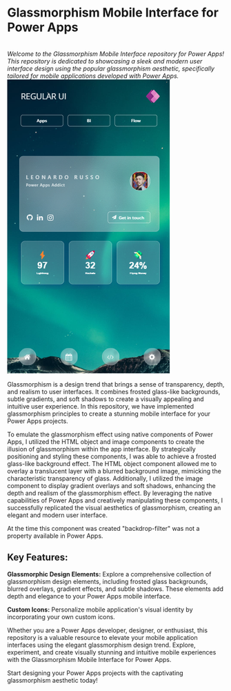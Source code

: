 

<h1>Glassmorphism Mobile Interface for Power Apps</h1>
<br>
<i>Welcome to the Glassmorphism Mobile Interface repository for Power Apps! This repository is dedicated to showcasing a sleek and modern user interface design using the popular glassmorphism aesthetic, specifically tailored for mobile applications developed with Power Apps.</i>

<img src='https://github.com/leorrusso/PowerAppsGlassmorphism/blob/main/images/UI.png'>

Glassmorphism is a design trend that brings a sense of transparency, depth, and realism to user interfaces. It combines frosted glass-like backgrounds, subtle gradients, and soft shadows to create a visually appealing and intuitive user experience. In this repository, we have implemented glassmorphism principles to create a stunning mobile interface for your Power Apps projects.

To emulate the glassmorphism effect using native components of Power Apps, I utilized the HTML object and image components to create the illusion of glassmorphism within the app interface. By strategically positioning and styling these components, I was able to achieve a frosted glass-like background effect. The HTML object component allowed me to overlay a translucent layer with a blurred background image, mimicking the characteristic transparency of glass. Additionally, I utilized the image component to display gradient overlays and soft shadows, enhancing the depth and realism of the glassmorphism effect. By leveraging the native capabilities of Power Apps and creatively manipulating these components, I successfully replicated the visual aesthetics of glassmorphism, creating an elegant and modern user interface.

At the time this component was created "backdrop-filter" was not a property available in Power Apps.

<h2>Key Features:</h2>

<b>Glassmorphic Design Elements:</b> Explore a comprehensive collection of glassmorphism design elements, including frosted glass backgrounds, blurred overlays, gradient effects, and subtle shadows. These elements add depth and elegance to your Power Apps mobile interface.

<b>Custom Icons:</b> Personalize mobile application's visual identity by incorporating your own custom icons.

Whether you are a Power Apps developer, designer, or enthusiast, this repository is a valuable resource to elevate your mobile application interfaces using the elegant glassmorphism design trend. Explore, experiment, and create visually stunning and intuitive mobile experiences with the Glassmorphism Mobile Interface for Power Apps.

Start designing your Power Apps projects with the captivating glassmorphism aesthetic today!
